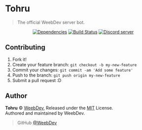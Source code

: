 # Tohru
> The official WeebDev server bot.

<div align="center">
	<p>
		<a href="https://david-dm.org/WeebDev/Tohru"><img src="https://david-dm.org/WeebDev/Tohru/status.svg?maxAge=3600" alt="Dependencies" /></a>
		<a href="https://www.travis-ci.org/WeebDev/Tohru"><img src="https://www.travis-ci.org/WeebDev/Tohru.svg?branch=master" alt="Build Status" /></a>
		<a href="https://discord.gg/tADcnuY"><img src="https://discordapp.com/api/guilds/304034982475595776/embed.png" alt="Discord server" /></a>		
	</p>
</div>

## Contributing

1. Fork it!
2. Create your feature branch: `git checkout -b my-new-feature`
3. Commit your changes: `git commit -am 'Add some feature'`
4. Push to the branch: `git push origin my-new-feature`
5. Submit a pull request :D

## Author

**Tohru** © [WeebDev](https://github.com/WeebDev), Released under the [MIT](https://github.com/iCrawl/Tohru/blob/master/LICENSE) License.<br>
Authored and maintained by WeebDev.

> GitHub [@WeebDev](https://github.com/WeebDev)

